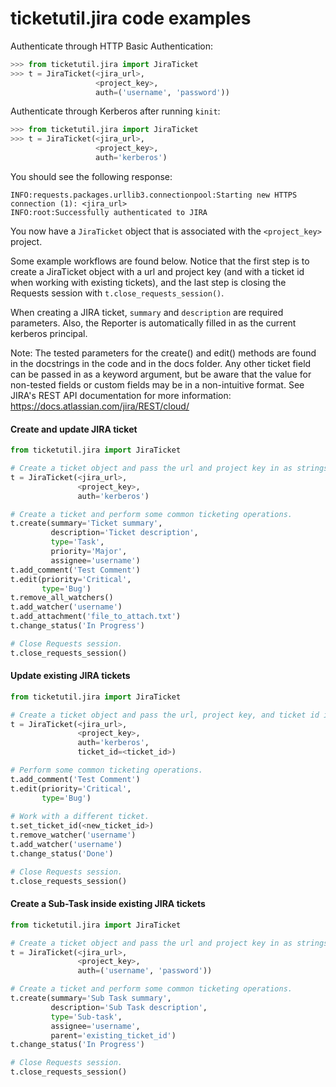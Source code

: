 # ticketutil.jira code examples

Authenticate through HTTP Basic Authentication:

```python
>>> from ticketutil.jira import JiraTicket
>>> t = JiraTicket(<jira_url>,
                   <project_key>,
                   auth=('username', 'password'))
```

Authenticate through Kerberos after running `kinit`:

```python
>>> from ticketutil.jira import JiraTicket
>>> t = JiraTicket(<jira_url>, 
                   <project_key>,
                   auth='kerberos')
```

You should see the following response:

```
INFO:requests.packages.urllib3.connectionpool:Starting new HTTPS connection (1): <jira_url>
INFO:root:Successfully authenticated to JIRA
```

You now have a `JiraTicket` object that is associated with the 
`<project_key>` project.

Some example workflows are found below. Notice that the first step is to
create a JiraTicket object with a url and project key (and with a ticket
id when working with existing tickets), and the last step is closing the 
Requests session with `t.close_requests_session()`.

When creating a JIRA ticket, `summary` and `description` are 
required parameters. Also, the Reporter is automatically filled in as
the current kerberos principal.

Note: The tested parameters for the create() and edit() methods are
found in the docstrings in the code and in the docs folder. Any other 
ticket field can be passed in as a keyword argument, but be aware that
the value for non-tested fields or custom fields may be in a 
non-intuitive format. See JIRA's REST API documentation for more 
information: 
https://docs.atlassian.com/jira/REST/cloud/

#### Create and update JIRA ticket
```python
from ticketutil.jira import JiraTicket

# Create a ticket object and pass the url and project key in as strings.
t = JiraTicket(<jira_url>, 
               <project_key>,
               auth='kerberos')

# Create a ticket and perform some common ticketing operations.
t.create(summary='Ticket summary',
         description='Ticket description',
         type='Task',
         priority='Major',
         assignee='username')
t.add_comment('Test Comment')
t.edit(priority='Critical',
       type='Bug')
t.remove_all_watchers()
t.add_watcher('username')
t.add_attachment('file_to_attach.txt')
t.change_status('In Progress')

# Close Requests session.
t.close_requests_session()
```

#### Update existing JIRA tickets
```python
from ticketutil.jira import JiraTicket

# Create a ticket object and pass the url, project key, and ticket id in as strings.
t = JiraTicket(<jira_url>,
               <project_key>, 
               auth='kerberos',
               ticket_id=<ticket_id>)

# Perform some common ticketing operations.
t.add_comment('Test Comment')
t.edit(priority='Critical',
       type='Bug')
       
# Work with a different ticket.
t.set_ticket_id(<new_ticket_id>)
t.remove_watcher('username')
t.add_watcher('username')
t.change_status('Done')

# Close Requests session.
t.close_requests_session()
```

#### Create a Sub-Task inside existing JIRA tickets
```python
from ticketutil.jira import JiraTicket

# Create a ticket object and pass the url and project key in as strings.
t = JiraTicket(<jira_url>,
               <project_key>,
               auth=('username', 'password'))

# Create a ticket and perform some common ticketing operations.
t.create(summary='Sub Task summary',
         description='Sub Task description',
         type='Sub-task',
         assignee='username',
         parent='existing_ticket_id')
t.change_status('In Progress')

# Close Requests session.
t.close_requests_session()
```
